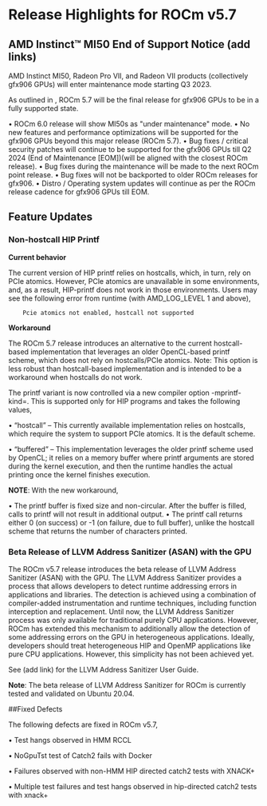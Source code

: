 
# Release Highlights for ROCm v5.7

## AMD Instinct™ MI50 End of Support Notice (add links)

AMD Instinct MI50, Radeon Pro VII, and Radeon VII products (collectively gfx906 GPUs) will enter maintenance mode starting Q3 2023.

As outlined in <tag the old release notes>, ROCm 5.7 will be the final release for gfx906 GPUs to be in a fully supported state.

•	ROCm 6.0 release <add link to the supported GPUs section> will show MI50s as "under maintenance" mode. 
•	No new features and performance optimizations will be supported for the gfx906 GPUs beyond this major release (ROCm 5.7).
•	Bug fixes / critical security patches will continue to be supported for the gfx906 GPUs till Q2 2024 (End of Maintenance [EOM])(will be aligned with the closest ROCm release).
•	Bug fixes during the maintenance will be made to the next ROCm point release.
•	Bug fixes will not be backported to older ROCm releases for gfx906.
•	Distro / Operating system updates will continue as per the ROCm release cadence for gfx906 GPUs till EOM.

## Feature Updates

### Non-hostcall HIP Printf

**Current behavior**

The current version of HIP printf relies on hostcalls, which, in turn, rely on PCIe atomics. However, PCle atomics are unavailable in some environments, and, as a result, HIP-printf does not work in those environments. Users may see the following error from runtime (with AMD_LOG_LEVEL 1 and above), 

```
    Pcie atomics not enabled, hostcall not supported
```
**Workaround**

The ROCm 5.7 release introduces an alternative to the current hostcall-based implementation that leverages an older OpenCL-based printf scheme, which does not rely on hostcalls/PCIe atomics. 
Note: This option is less robust than hostcall-based implementation and is intended to be a workaround when hostcalls do not work.	

The printf variant is now controlled via a new compiler option -mprintf-kind=<value>. This is supported only for HIP programs and takes the following values,

•	“hostcall” – This currently available implementation relies on hostcalls, which require the system to support PCIe atomics. It is the default scheme.

•	“buffered” – This implementation leverages the older printf scheme used by OpenCL; it relies on a memory buffer where printf arguments are stored during the kernel execution, and then the runtime handles the actual printing once the kernel finishes execution. 

**NOTE**: With the new workaround,

•	The printf buffer is fixed size and non-circular.  After the buffer is filled, calls to printf will not result in additional output.
•	The printf call returns either 0 (on success) or -1 (on failure, due to full buffer), unlike the hostcall scheme that returns the number of characters printed.

### Beta Release of LLVM Address Sanitizer (ASAN) with the GPU

The ROCm v5.7 release introduces the beta release of LLVM Address Sanitizer (ASAN) with the GPU. The LLVM Address Sanitizer provides a process that allows developers to detect runtime addressing errors in applications and libraries. The detection is achieved using a combination of compiler-added instrumentation and runtime techniques, including function interception and replacement.
Until now, the LLVM Address Sanitizer process was only available for traditional purely CPU applications. However, ROCm has extended this mechanism to additionally allow the detection of some addressing errors on the GPU in heterogeneous applications. Ideally, developers should treat heterogeneous HIP and OpenMP applications like pure CPU applications. However, this simplicity has not been achieved yet.

See (add link) for the LLVM Address Sanitizer User Guide.

**Note**: The beta release of LLVM Address Sanitizer for ROCm is currently tested and validated on Ubuntu 20.04.

##Fixed Defects

The following defects are fixed in ROCm v5.7,

•	Test hangs observed in HMM RCCL

•	NoGpuTst test of Catch2 fails with Docker

•	Failures observed with non-HMM HIP directed catch2 tests with XNACK+

•	Multiple test failures and test hangs observed in hip-directed catch2 tests with xnack+

